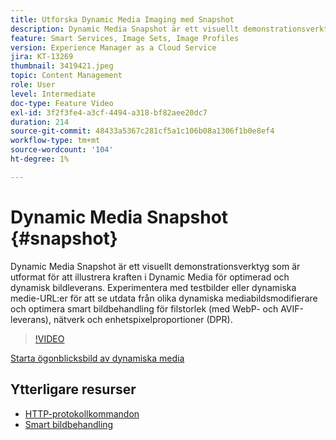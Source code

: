 ```yaml
---
title: Utforska Dynamic Media Imaging med Snapshot
description: Dynamic Media Snapshot är ett visuellt demonstrationsverktyg som är utformat för att illustrera kraften i Dynamic Media för optimerad och dynamisk bildleverans.
feature: Smart Services, Image Sets, Image Profiles
version: Experience Manager as a Cloud Service
jira: KT-13269
thumbnail: 3419421.jpeg
topic: Content Management
role: User
level: Intermediate
doc-type: Feature Video
exl-id: 3f2f3fe4-a3cf-4494-a318-bf82aee20dc7
duration: 214
source-git-commit: 48433a5367c281cf5a1c106b08a1306f1b0e8ef4
workflow-type: tm+mt
source-wordcount: '104'
ht-degree: 1%

---
```


# Dynamic Media Snapshot {#snapshot}

Dynamic Media Snapshot är ett visuellt demonstrationsverktyg som är utformat för att illustrera kraften i Dynamic Media för optimerad och dynamisk bildleverans. Experimentera med testbilder eller dynamiska medie-URL:er för att se utdata från olika dynamiska mediabildsmodifierare och optimera smart bildbehandling för filstorlek (med WebP- och AVIF-leverans), nätverk och enhetspixelproportioner (DPR).

>[!VIDEO](https://video.tv.adobe.com/v/3419421/?learn=on)

<a href="https://snapshot.scene7.com/" class="spectrum-Button spectrum-Button--primary spectrum-Button--sizeM">
  <span class="spectrum-Button-label has-no-wrap has-text-weight-bold"> Starta ögonblicksbild av dynamiska media </span>
</a>

## Ytterligare resurser

* [HTTP-protokollkommandon](https://experienceleague.adobe.com/docs/dynamic-media-developer-resources/image-serving-api/image-serving-api/http-protocol-reference/command-reference/c-command-reference.html?lang=sv-SE)
* [Smart bildbehandling](https://experienceleague.adobe.com/docs/experience-manager-cloud-service/content/assets/dynamicmedia/imaging-faq.html?lang=sv-SE)
